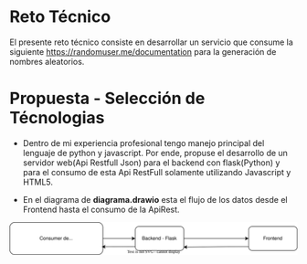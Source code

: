 # Reto Técnico
El presente reto técnico consiste en desarrollar un servicio que consume la siguiente https://randomuser.me/documentation para la generación de nombres aleatorios.

# Propuesta -  Selección de Técnologias
- Dentro de mi experiencia profesional tengo manejo principal del lenguaje de python y javascript. 
Por ende, propuse el desarrollo de un servidor web(Api Restfull Json) para el backend con flask(Python) y
para el consumo de esta Api RestFull solamente utilizando Javascript y HTML5.

- En el diagrama de **diagrama.drawio** esta el flujo de los datos desde el Frontend hasta el consumo de la ApiRest.

![Diagrama del sistema](docs/diagrama.svg)

